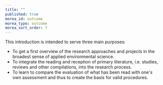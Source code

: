 ```yaml
---
title: ""
published: true
morea_id: outcome
morea_type: outcome
morea_sort_order: 7
---
```


This introduction is intended to serve three main purposes: 

* To get a first overview of the research approaches and projects in the broadest sense of applied environmental science. 
* To integrate the reading and reception of primary literature, i.e. studies, reviews and other compilations, into the research process.
* To learn to compare the evaluation of what has been read with one's own assessment and thus to create the basis for valid procedures.
